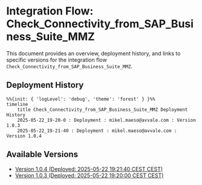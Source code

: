 # Integration Flow: Check_Connectivity_from_SAP_Business_Suite_MMZ

This document provides an overview, deployment history, and links to specific versions for the integration flow `Check_Connectivity_from_SAP_Business_Suite_MMZ`.

## Deployment History
<!-- DEPLOYMENT_TIMELINE_START -->
```mermaid
%%{init: { 'logLevel': 'debug', 'theme': 'forest' } }%%
timeline
    title Check_Connectivity_from_SAP_Business_Suite_MMZ Deployment History
    2025-05-22_19-20-0 : Deployment : mikel.maeso@avvale.com : Version 1.0.3
    2025-05-22_19-21-40 : Deployment : mikel.maeso@avvale.com : Version 1.0.4
```
<!-- DEPLOYMENT_TIMELINE_END -->

## Available Versions
<!-- VERSION_LINKS_START -->
- [Version 1.0.4 (Deployed: 2025-05-22 19:21:40 CEST CEST)](./1.0.4/readme.md)
- [Version 1.0.3 (Deployed: 2025-05-22 19:20:00 CEST CEST)](./1.0.3/readme.md)
<!-- VERSION_LINKS_END -->
